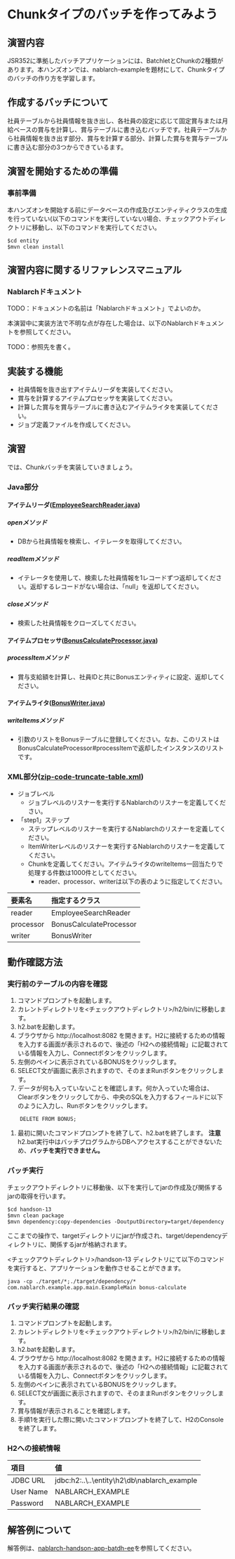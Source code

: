 Chunkタイプのバッチを作ってみよう
===============

## 演習内容
JSR352に準拠したバッチアプリケーションには、BatchletとChunkの2種類があります。本ハンズオンでは、nablarch-exampleを題材にして、Chunkタイプのバッチの作り方を学習します。

## 作成するバッチについて

社員テーブルから社員情報を抜き出し、各社員の設定に応じて固定賞与または月給ベースの賞与を計算し、賞与テーブルに書き込むバッチです。社員テーブルから社員情報を抜き出す部分、賞与を計算する部分、計算した賞与を賞与テーブルに書き込む部分の3つからできているます。

## 演習を開始するための準備

### 事前準備
本ハンズオンを開始する前にデータベースの作成及びエンティティクラスの生成を行っていない(以下のコマンドを実行していない)場合、チェックアウトディレクトリに移動し、以下のコマンドを実行してください。

    $cd entity
    $mvn clean install

## 演習内容に関するリファレンスマニュアル

### Nablarchドキュメント

TODO：ドキュメントの名前は「Nablarchドキュメント」でよいのか。

本演習中に実装方法で不明な点が存在した場合は、以下のNablarchドキュメントを参照してください。

TODO：参照先を書く。

## 実装する機能

- 社員情報を抜き出すアイテムリーダを実装してください。
- 賞与を計算するアイテムプロセッサを実装してください。
- 計算した賞与を賞与テーブルに書き込むアイテムライタを実装してください。
- ジョブ定義ファイルを作成してください。

## 演習

では、Chunkバッチを実装していきましょう。

### Java部分

#### アイテムリーダ([EmployeeSearchReader.java](./src/main/java/com/nablarch/example/app/batch/ee/chunk/EmployeeSearchReader.java))

##### openメソッド

- DBから社員情報を検索し、イテレータを取得してください。

##### readItemメソッド

- イテレータを使用して、検索した社員情報を1レコードずつ返却してください。返却するレコードがない場合は、「null」を返却してください。

##### closeメソッド

- 検索した社員情報をクローズしてください。

#### アイテムプロセッサ([BonusCalculateProcessor.java](./src/main/java/com/nablarch/example/app/batch/ee/chunk/BonusCalculateProcessor.java))

##### processItemメソッド

- 賞与支給額を計算し、社員IDと共にBonusエンティティに設定、返却してください。

#### アイテムライタ([BonusWriter.java](./src/main/java/com/nablarch/example/app/batch/ee/chunk/BonusWriter.java))

##### writeItemsメソッド
- 引数のリストをBonusテーブルに登録してください。なお、このリストはBonusCalculateProcessor#processItemで返却したインスタンスのリストです。

### XML部分([zip-code-truncate-table.xml](./src/main/resources/META-INF/batch-jobs/zip-code-truncate-table.xml))

- ジョブレベル
    - ジョブレベルのリスナーを実行するNablarchのリスナーを定義してください。
- 「step1」ステップ
    - ステップレベルのリスナーを実行するNablarchのリスナーを定義してください。
    - ItemWriterレベルのリスナーを実行するNablarchのリスナーを定義してください。
    - Chunkを定義してください。アイテムライタのwriteItems一回当たりで処理する件数は1000件としてください。
        - reader、processor、writerは以下の表のように指定してください。

|要素名|指定するクラス|
|:----|:---------|
|reader|EmployeeSearchReader|
|processor|BonusCalculateProcessor|
|writer|BonusWriter|

## 動作確認方法

### 実行前のテーブルの内容を確認

1. コマンドプロンプトを起動します。
1. カレントディレクトリを<チェックアウトディレクトリ>/h2/bin/に移動します。
1. h2.batを起動します。
2. ブラウザから http://localhost:8082 を開きます。H2に接続するための情報を入力する画面が表示されるので、後述の「H2への接続情報」に記載されている情報を入力し、Connectボタンをクリックします。
1. 左側のペインに表示されているBONUSをクリックします。
1. SELECT文が画面に表示されますので、そのままRunボタンをクリックします。
1. データが何も入っていないことを確認します。何か入っていた場合は、Clearボタンをクリックしてから、中央のSQLを入力するフィールドに以下のように入力し、Runボタンをクリックします。
```
    DELETE FROM BONUS;
```
1. 最初に開いたコマンドプロンプトを終了して、h2.batを終了します。
   **注意**
   h2.bat実行中はバッチプログラムからDBへアクセスすることができないため、**バッチを実行できません。**

### バッチ実行

チェックアウトディレクトリに移動後、以下を実行してjarの作成及び関係するjarの取得を行います。

    $cd handson-13
    $mvn clean package
    $mvn dependency:copy-dependencies -DoutputDirectory=target/dependency

ここまでの操作で、targetディレクトリにjarが作成され、target/dependencyディレクトリに、関係するjarが格納されます。

<チェックアウトディレクトリ>/handson-13 ディレクトリにて以下のコマンドを実行すると、アプリケーションを動作させることができます。

    java -cp ./target/*;./target/dependency/* com.nablarch.example.app.main.ExampleMain bonus-calculate

### バッチ実行結果の確認

1. コマンドプロンプトを起動します。
1. カレントディレクトリを<チェックアウトディレクトリ>/h2/bin/に移動します。
1. h2.batを起動します。
2. ブラウザから http://localhost:8082 を開きます。H2に接続するための情報を入力する画面が表示されるので、後述の「H2への接続情報」に記載されている情報を入力し、Connectボタンをクリックします。
1. 左側のペインに表示されているBONUSをクリックします。
1. SELECT文が画面に表示されますので、そのままRunボタンをクリックします。
1. 賞与情報が表示されることを確認します。
1. 手順1を実行した際に開いたコマンドプロンプトを終了して、H2のConsoleを終了します。

### H2への接続情報

| 項目      | 値                         |
|:----------|:---------------------------|
| JDBC URL  | jdbc:h2:..\\..\entity\h2\db\nablarch_example |
| User Name | NABLARCH_EXAMPLE           |
| Password  | NABLARCH_EXAMPLE           |

## 解答例について

解答例は、[nablarch-handson-app-batdh-ee](../nablarch-handson-app-batch-ee/README.md)を参照してください。
